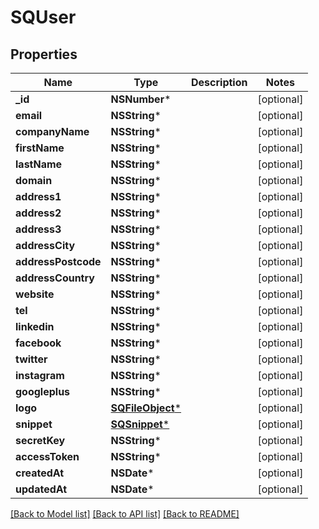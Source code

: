 # SQUser

## Properties
Name | Type | Description | Notes
------------ | ------------- | ------------- | -------------
**_id** | **NSNumber*** |  | [optional] 
**email** | **NSString*** |  | [optional] 
**companyName** | **NSString*** |  | [optional] 
**firstName** | **NSString*** |  | [optional] 
**lastName** | **NSString*** |  | [optional] 
**domain** | **NSString*** |  | [optional] 
**address1** | **NSString*** |  | [optional] 
**address2** | **NSString*** |  | [optional] 
**address3** | **NSString*** |  | [optional] 
**addressCity** | **NSString*** |  | [optional] 
**addressPostcode** | **NSString*** |  | [optional] 
**addressCountry** | **NSString*** |  | [optional] 
**website** | **NSString*** |  | [optional] 
**tel** | **NSString*** |  | [optional] 
**linkedin** | **NSString*** |  | [optional] 
**facebook** | **NSString*** |  | [optional] 
**twitter** | **NSString*** |  | [optional] 
**instagram** | **NSString*** |  | [optional] 
**googleplus** | **NSString*** |  | [optional] 
**logo** | [**SQFileObject***](SQFileObject.md) |  | [optional] 
**snippet** | [**SQSnippet***](SQSnippet.md) |  | [optional] 
**secretKey** | **NSString*** |  | [optional] 
**accessToken** | **NSString*** |  | [optional] 
**createdAt** | **NSDate*** |  | [optional] 
**updatedAt** | **NSDate*** |  | [optional] 

[[Back to Model list]](../README.md#documentation-for-models) [[Back to API list]](../README.md#documentation-for-api-endpoints) [[Back to README]](../README.md)


